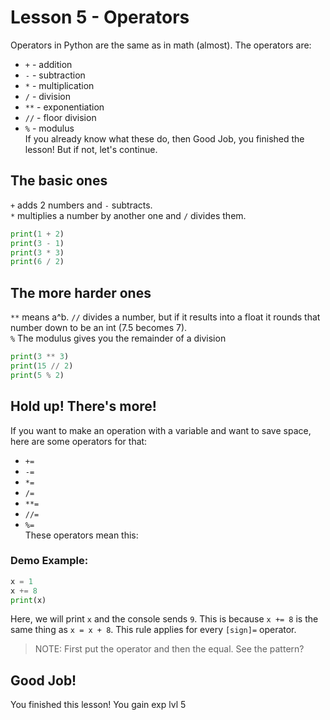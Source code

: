 # Lesson 5 - Operators

Operators in Python are the same as in math (almost). The operators are:
- `+` - addition
- `-` - subtraction
- `*` - multiplication
- `/` - division
- `**` - exponentiation
- `//` - floor division
- `%` - modulus  
If you already know what these do, then Good Job, you finished the lesson! But if not, let's continue.

## The basic ones
`+` adds 2 numbers and `-` subtracts.  
`*` multiplies a number by another one and `/` divides them.

```python
print(1 + 2)
print(3 - 1)
print(3 * 3)
print(6 / 2)
```

## The more harder ones
`**` means a^b.
`//` divides a number, but if it results into a float it rounds that number down to be an int (7.5 becomes 7).  
`%` The modulus gives you the remainder of a division

```python
print(3 ** 3)
print(15 // 2)
print(5 % 2)
```

## Hold up! There's more!
If you want to make an operation with a variable and want to save space, here are some operators for that:
- `+=`
- `-=`
- `*=`
- `/=`
- `**=`
- `//=`
- `%=`  
These operators mean this:
### Demo Example:
```python
x = 1
x += 8
print(x)
```
Here, we will print `x` and the console sends `9`. This is because `x += 8` is the same thing as `x = x + 8`. This rule applies for every `[sign]=` operator.
> NOTE: First put the operator and then the equal. See the pattern?

## Good Job! 
You finished this lesson! You gain exp lvl 5
